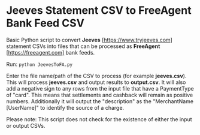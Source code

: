 # Jeeves Statement CSV to FreeAgent Bank Feed CSV

Basic Python script to convert **Jeeves** [https://www.tryjeeves.com] statement CSVs into files that can be processed as **FreeAgent** [https://freeagent.com] bank feeds.

Run: 
`python JeevesToFA.py`

Enter the file name/path of the CSV to process (for example **jeeves.csv**).
This will process **jeeves.csv** and output results to **output.csv**.
It will also add a negative sign to any rows from the input file that have a PaymentType of "card". This means that settlements and cashback will remain as positive numbers.
Additionally it will output the "description" as the "MerchantName [UserName]" to identify the source of a charge. 


Please note: This script does not check for the existence of either the input or output CSVs.
